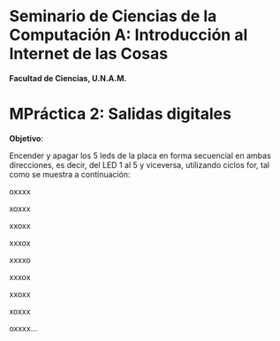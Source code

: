 # Seminario de Ciencias de la Computación A: Introducción al Internet de las Cosas
**Facultad de Ciencias, U.N.A.M.**

# MPráctica 2: Salidas digitales

**Objetivo**:

Encender y apagar los 5 leds de la placa en forma secuencial en ambas direcciones, es decir, del LED 1 al 5 y viceversa, utilizando ciclos for, tal como se muestra a continuación:

oxxxx

xoxxx

xxoxx

xxxox

xxxxo

xxxox

xxoxx

xoxxx

oxxxx...
